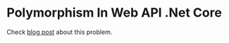 # Polymorphism In Web API .Net Core

Check [blog post](http://sizeof.blog/Post?id=1-Polymorphism%20In%20Web%20API%20.Net%20Core) about this problem.
